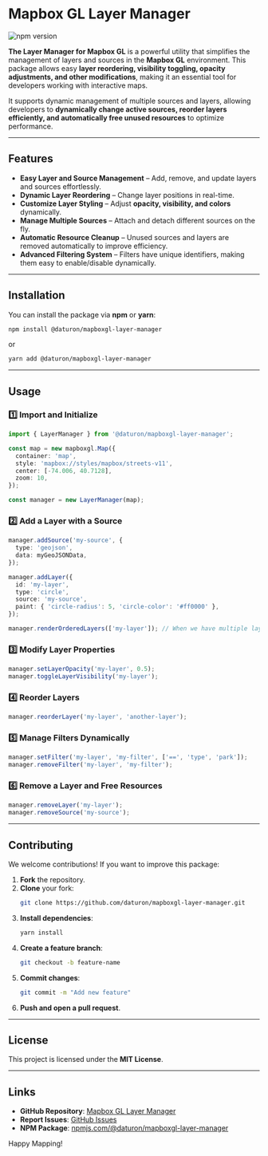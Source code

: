 # Mapbox GL Layer Manager

![npm version](https://img.shields.io/npm/v/@daturon/mapboxgl-layer-manager)

**The Layer Manager for Mapbox GL** is a powerful utility that simplifies the management of layers and sources in the **Mapbox GL** environment. This package allows easy **layer reordering, visibility toggling, opacity adjustments, and other modifications**, making it an essential tool for developers working with interactive maps.

It supports dynamic management of multiple sources and layers, allowing developers to **dynamically change active sources, reorder layers efficiently, and automatically free unused resources** to optimize performance.

---

## Features

- **Easy Layer and Source Management** – Add, remove, and update layers and sources effortlessly.
- **Dynamic Layer Reordering** – Change layer positions in real-time.
- **Customize Layer Styling** – Adjust **opacity, visibility, and colors** dynamically.
- **Manage Multiple Sources** – Attach and detach different sources on the fly.
- **Automatic Resource Cleanup** – Unused sources and layers are removed automatically to improve efficiency.
- **Advanced Filtering System** – Filters have unique identifiers, making them easy to enable/disable dynamically.

---

## Installation

You can install the package via **npm** or **yarn**:

```sh
npm install @daturon/mapboxgl-layer-manager
```

or

```sh
yarn add @daturon/mapboxgl-layer-manager
```

---

## Usage

### **1️⃣ Import and Initialize**

```ts
import { LayerManager } from '@daturon/mapboxgl-layer-manager';

const map = new mapboxgl.Map({
  container: 'map',
  style: 'mapbox://styles/mapbox/streets-v11',
  center: [-74.006, 40.7128],
  zoom: 10,
});

const manager = new LayerManager(map);
```

### **2️⃣ Add a Layer with a Source**

```ts
manager.addSource('my-source', {
  type: 'geojson',
  data: myGeoJSONData,
});

manager.addLayer({
  id: 'my-layer',
  type: 'circle',
  source: 'my-source',
  paint: { 'circle-radius': 5, 'circle-color': '#ff0000' },
});

manager.renderOrderedLayers(['my-layer']); // When we have multiple layers, we can use the renderOrderedLayers method to render them in the correct order. Call this method again when you need a new layer set to be rendered.
```

### **3️⃣ Modify Layer Properties**

```ts
manager.setLayerOpacity('my-layer', 0.5);
manager.toggleLayerVisibility('my-layer');
```

### **4️⃣ Reorder Layers**

```ts
manager.reorderLayer('my-layer', 'another-layer');
```

### **5️⃣ Manage Filters Dynamically**

```ts
manager.setFilter('my-layer', 'my-filter', ['==', 'type', 'park']);
manager.removeFilter('my-layer', 'my-filter');
```

### **6️⃣ Remove a Layer and Free Resources**

```ts
manager.removeLayer('my-layer');
manager.removeSource('my-source');
```

---

## Contributing

We welcome contributions! If you want to improve this package:

1. **Fork** the repository.
2. **Clone** your fork:
   ```sh
   git clone https://github.com/daturon/mapboxgl-layer-manager.git
   ```
3. **Install dependencies**:
   ```sh
   yarn install
   ```
4. **Create a feature branch**:
   ```sh
   git checkout -b feature-name
   ```
5. **Commit changes**:
   ```sh
   git commit -m "Add new feature"
   ```
6. **Push and open a pull request**.

---

## License

This project is licensed under the **MIT License**.

---

## Links

- **GitHub Repository**: [Mapbox GL Layer Manager](https://github.com/daturon/mapboxgl-layer-manager)
- **Report Issues**: [GitHub Issues](https://github.com/daturon/mapboxgl-layer-manager/issues)
- **NPM Package**: [npmjs.com/@daturon/mapboxgl-layer-manager](https://www.npmjs.com/package/@daturon/mapboxgl-layer-manager)

Happy Mapping!
